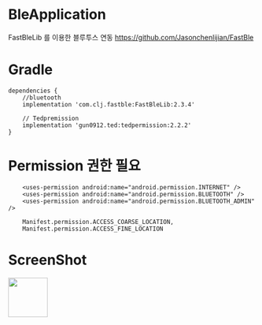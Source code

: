 # BleApplication

FastBleLib 를 이용한 블루투스 연동
https://github.com/Jasonchenlijian/FastBle


# Gradle
    dependencies {
        //bluetooth
        implementation 'com.clj.fastble:FastBleLib:2.3.4'

        // Tedpremission
        implementation 'gun0912.ted:tedpermission:2.2.2'
    }
    
# Permission 권한 필요

        <uses-permission android:name="android.permission.INTERNET" />
        <uses-permission android:name="android.permission.BLUETOOTH" />
        <uses-permission android:name="android.permission.BLUETOOTH_ADMIN" />
        
        Manifest.permission.ACCESS_COARSE_LOCATION,
        Manifest.permission.ACCESS_FINE_LOCATION
        
# ScreenShot

<div>
<img style="width: 80px; height=auto;" src="https://user-images.githubusercontent.com/6897464/67922405-04090900-fbee-11e9-9392-6d5add4bab03.png"/>
</div>

